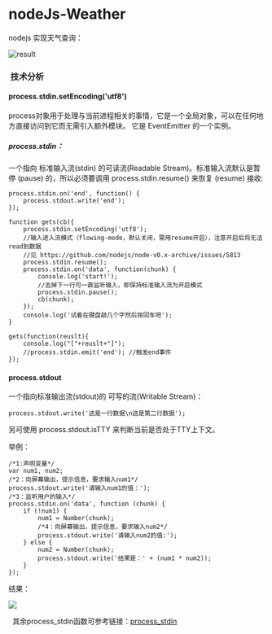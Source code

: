 # nodeJs-Weather

nodejs 实现天气查询：

![result](https://github.com/moveondo/nodeJs-Weather/blob/master/image/1.png)  

###  技术分析

#### process.stdin.setEncoding('utf8')

  process对象用于处理与当前进程相关的事情，它是一个全局对象，可以在任何地方直接访问到它而无需引入额外模块。 它是 EventEmitter 的一个实例。
  
 ##### process.stdin：
 
 一个指向 标准输入流(stdin) 的可读流(Readable Stream)。标准输入流默认是暂停 (pause) 的，所以必须要调用 process.stdin.resume() 来恢复 (resume) 接收:
 
```
process.stdin.on('end', function() {
    process.stdout.write('end');
});

function gets(cb){
    process.stdin.setEncoding('utf8');
    //输入进入流模式（flowing-mode，默认关闭，需用resume开启），注意开启后将无法read到数据
    //见 https://github.com/nodejs/node-v0.x-archive/issues/5813
    process.stdin.resume();
    process.stdin.on('data', function(chunk) {
        console.log('start!');
        //去掉下一行可一直监听输入，即保持标准输入流为开启模式
        process.stdin.pause();
        cb(chunk);
    });
    console.log('试着在键盘敲几个字然后按回车吧');
}

gets(function(reuslt){
    console.log("["+reuslt+"]");
    //process.stdin.emit('end'); //触发end事件
});

```

#### process.stdout

一个指向标准输出流(stdout)的 可写的流(Writable Stream)：
```
process.stdout.write('这是一行数据\n这是第二行数据');
```

另可使用 process.stdout.isTTY 来判断当前是否处于TTY上下文。

举例：
```
/*1:声明变量*/
var num1, num2;
/*2：向屏幕输出，提示信息，要求输入num1*/
process.stdout.write('请输入num1的值：');
/*3：监听用户的输入*/
process.stdin.on('data', function (chunk) {
    if (!num1) {
        num1 = Number(chunk);
        /*4：向屏幕输出，提示信息，要求输入num2*/
        process.stdout.write('请输入num2的值:');
    } else {
        num2 = Number(chunk);
        process.stdout.write('结果是：' + (num1 * num2));
    }
});

```
结果：

![](https://github.com/moveondo/nodeJs-Weather/blob/master/image/2.png)  

  
其余process_stdin函数可参考链接：[process_stdin](http://nodejs.cn/api/process.html#process_process_stdin)   




